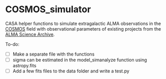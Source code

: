 # COSMOS_simulator

CASA helper functions to simulate extragalactic ALMA observations in the [COSMOS](http://cosmos.astro.caltech.edu/) field with observational parameters of existing projects from the [ALMA Science Archive](https://almascience.nrao.edu/alma-data/archive). 

To-do:

- [ ] Make a separate file with the functions
- [ ] sigma can be estimated in the model_simanalyze function using astropy.fits
- [ ] Add a few fits files to the data folder and write a test.py
